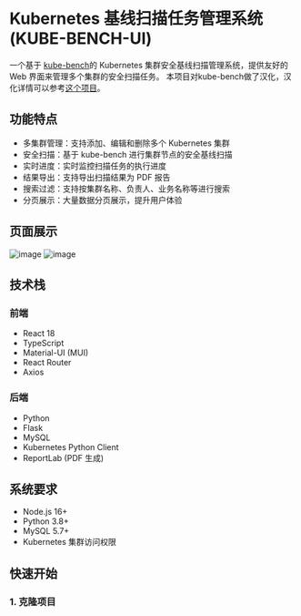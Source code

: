 # Kubernetes 基线扫描任务管理系统 (KUBE-BENCH-UI)

一个基于 [kube-bench](https://github.com/Oakleysecurity/kube-bench-zh)的 Kubernetes 集群安全基线扫描管理系统，提供友好的 Web 界面来管理多个集群的安全扫描任务。
本项目对kube-bench做了汉化，汉化详情可以参考[这个项目](https://github.com/Oakleysecurity/kube-bench-zh)。

## 功能特点

- 多集群管理：支持添加、编辑和删除多个 Kubernetes 集群
- 安全扫描：基于 kube-bench 进行集群节点的安全基线扫描
- 实时进度：实时监控扫描任务的执行进度
- 结果导出：支持导出扫描结果为 PDF 报告
- 搜索过滤：支持按集群名称、负责人、业务名称等进行搜索
- 分页展示：大量数据分页展示，提升用户体验

## 页面展示
![image](https://github.com/user-attachments/assets/f386354c-16b2-4900-bb13-a45ea5bc7379)
![image](https://github.com/user-attachments/assets/0adecbc9-da64-40d7-8daa-01e0f73ca01b)


## 技术栈

### 前端
- React 18
- TypeScript
- Material-UI (MUI)
- React Router
- Axios

### 后端
- Python
- Flask
- MySQL
- Kubernetes Python Client
- ReportLab (PDF 生成)

## 系统要求

- Node.js 16+
- Python 3.8+
- MySQL 5.7+
- Kubernetes 集群访问权限

## 快速开始

### 1. 克隆项目 
